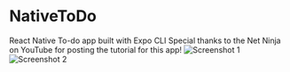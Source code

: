 # NativeToDo
React Native To-do app built with Expo CLI
Special thanks to the Net Ninja on YouTube for posting the tutorial for this app!
![Screenshot 1](ToDo/assets/pic1.png)
![Screenshot 2](ToDo/assets/pic2.png)

